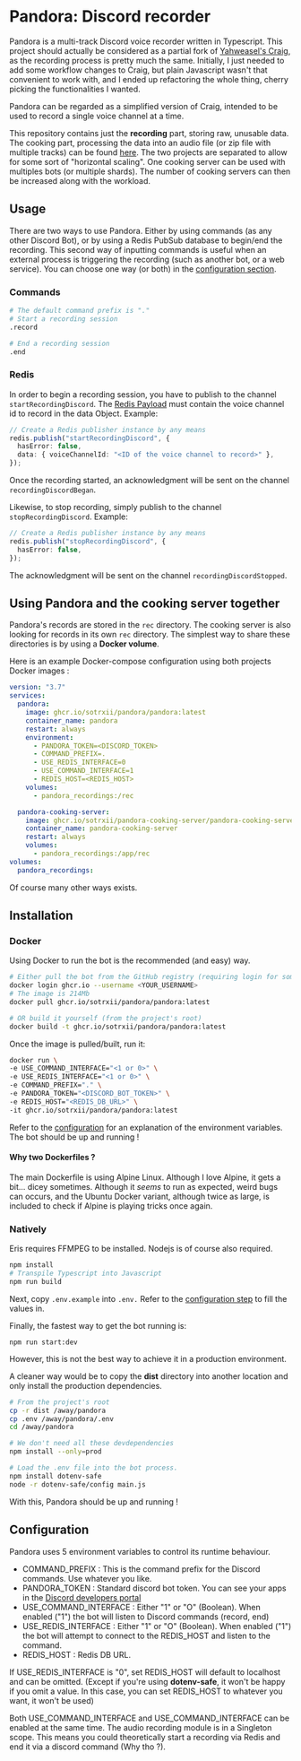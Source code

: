 # Pandora: Discord recorder

Pandora is a multi-track Discord voice recorder written in Typescript. This project should actually be considered as a
partial fork of [Yahweasel's Craig](https://github.com/Yahweasel/craig), as the recording process is pretty much the
same. Initially, I just needed to add some workflow changes to Craig, but plain Javascript wasn't that convenient to
work with, and I ended up refactoring the whole thing, cherry picking the functionalities I wanted.

Pandora can be regarded as a simplified version of Craig, intended to be used to record a single voice channel at a time.

This repository contains just the **recording** part, storing raw, unusable data. The cooking part, processing the data
into an audio file (or zip file with multiple tracks) can be found [here](https://github.com/SoTrxII/Pandora-cooking-server).
The two projects are separated to allow for some sort of "horizontal scaling". One cooking server can be used with
multiples bots (or multiple shards).
The number of cooking servers can then be increased along with the workload.

## Usage

There are two ways to use Pandora. Either by using commands (as any other Discord Bot), or by using a Redis PubSub
database to begin/end the recording. This second way of inputting commands is useful when an external process is
triggering the recording (such as another bot, or a web service). You can choose one way (or both) in the
[configuration section](#configuration).

### Commands

```bash
# The default command prefix is "."
# Start a recording session
.record

# End a recording session
.end
```

### Redis

In order to begin a recording session, you have to publish to the channel `startRecordingDiscord`. The [Redis Payload](#redis-message)
must contain the voice channel id to record in the data Object.
Example:

```ts
// Create a Redis publisher instance by any means
redis.publish("startRecordingDiscord", {
  hasError: false,
  data: { voiceChannelId: "<ID of the voice channel to record>" },
});
```

Once the recording started, an acknowledgment will be sent on the channel `recordingDiscordBegan`.

Likewise, to stop recording, simply publish to the channel `stopRecordingDiscord`.
Example:

```ts
// Create a Redis publisher instance by any means
redis.publish("stopRecordingDiscord", {
  hasError: false,
});
```

The acknowledgment will be sent on the channel `recordingDiscordStopped`.

## Using Pandora and the cooking server together

Pandora's records are stored in the `rec` directory. The cooking server is also looking for
records in its own `rec` directory.
The simplest way to share these directories is by using a **Docker volume**.

Here is an example Docker-compose configuration using both projects Docker images :

```yaml
version: "3.7"
services:
  pandora:
    image: ghcr.io/sotrxii/pandora/pandora:latest
    container_name: pandora
    restart: always
    environment:
      - PANDORA_TOKEN=<DISCORD_TOKEN>
      - COMMAND_PREFIX=.
      - USE_REDIS_INTERFACE=0
      - USE_COMMAND_INTERFACE=1
      - REDIS_HOST=<REDIS_HOST>
    volumes:
      - pandora_recordings:/rec

  pandora-cooking-server:
    image: ghcr.io/sotrxii/pandora-cooking-server/pandora-cooking-server:latest
    container_name: pandora-cooking-server
    restart: always
    volumes:
      - pandora_recordings:/app/rec
volumes:
  pandora_recordings:
```

Of course many other ways exists.

## Installation

### Docker

Using Docker to run the bot is the recommended (and easy) way.

```bash
# Either pull the bot from the GitHub registry (requiring login for some reason)
docker login ghcr.io --username <YOUR_USERNAME>
# The image is 214Mb
docker pull ghcr.io/sotrxii/pandora/pandora:latest

# OR build it yourself (from the project's root)
docker build -t ghcr.io/sotrxii/pandora/pandora:latest
```

Once the image is pulled/built, run it:

```bash
docker run \
-e USE_COMMAND_INTERFACE="<1 or 0>" \
-e USE_REDIS_INTERFACE="<1 or 0>" \
-e COMMAND_PREFIX="." \
-e PANDORA_TOKEN="<DISCORD_BOT_TOKEN>" \
-e REDIS_HOST="<REDIS_DB_URL>" \
-it ghcr.io/sotrxii/pandora/pandora:latest
```

Refer to the [configuration](#configuration) for an explanation of the environment variables.
The bot should be up and running !

#### Why two Dockerfiles ?

The main Dockerfile is using Alpine Linux. Although I love Alpine, it gets a bit... dicey sometimes.
Although it _seems_ to run as expected, weird bugs can occurs, and the Ubuntu Docker variant, although
twice as large, is included to check if Alpine is playing tricks once again.

### Natively

Eris requires FFMPEG to be installed. Nodejs is of course also required.

```bash
npm install
# Transpile Typescript into Javascript
npm run build
```

Next, copy `.env.example` into `.env.` Refer to the [configuration step](#configuration) to fill the values in.

Finally, the fastest way to get the bot running is:

    npm run start:dev

However, this is not the best way to achieve it in a production environment.

A cleaner way would be to copy the **dist** directory into another location and only install the production dependencies.

```bash
# From the project's root
cp -r dist /away/pandora
cp .env /away/pandora/.env
cd /away/pandora

# We don't need all these devdependencies
npm install --only=prod

# Load the .env file into the bot process.
npm install dotenv-safe
node -r dotenv-safe/config main.js
```

With this, Pandora should be up and running !

## Configuration

Pandora uses 5 environment variables to control its runtime behaviour.

- COMMAND_PREFIX : This is the command prefix for the Discord commands. Use whatever you like.
- PANDORA_TOKEN : Standard discord bot token. You can see your apps in the [Discord developers portal](https://discord.com/developers/applications)
- USE_COMMAND_INTERFACE : Either "1" or "O" (Boolean). When enabled ("1") the bot will listen to Discord commands (<prefix>record, <prefix>end)
- USE_REDIS_INTERFACE : Either "1" or "O" (Boolean). When enabled ("1") the bot will attempt to connect to the REDIS_HOST and listen to the command.
- REDIS_HOST : Redis DB URL.

If USE_REDIS_INTERFACE is "0", set REDIS_HOST will default to localhost and can be omitted.
(Except if you're using **dotenv-safe**, it won't be happy if you omit a value. In this case, you can set REDIS_HOST to
whatever you want, it won't be used)

Both USE_COMMAND_INTERFACE and USE_COMMAND_INTERFACE can be enabled at the same time.
The audio recording module is in a Singleton scope. This means you could theoretically start a recording
via Redis and end it via a discord command (Why tho ?).
